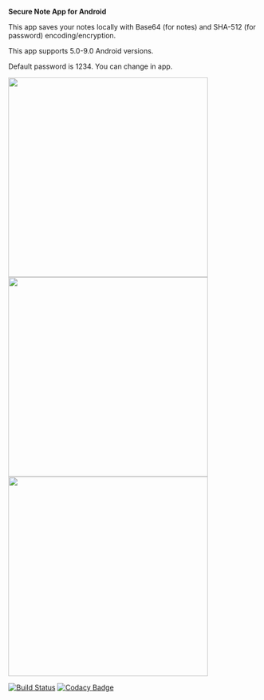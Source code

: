 **Secure Note App for Android**

This app saves your notes locally with Base64 (for notes) and SHA-512 (for password) encoding/encryption.

This app supports 5.0-9.0 Android versions.

Default password is 1234. You can change in app.

<img src="https://github.com/hakkikaancaliskan/GuvenliNot/blob/master/Screenshot/Screenshot_1.png" height="400"><img src="https://github.com/hakkikaancaliskan/GuvenliNot/blob/master/Screenshot/Screenshot_2.png" height="400"><img src="https://github.com/hakkikaancaliskan/GuvenliNot/blob/master/Screenshot/Screenshot_3.png" height="400">

[![Build Status](https://travis-ci.org/hakkikaancaliskan/GuvenliNot.svg?branch=master)](https://travis-ci.org/hakkikaancaliskan/GuvenliNot)
[![Codacy Badge](https://api.codacy.com/project/badge/Grade/3eb11db12ddc4532b566bd9d9f400674)](https://www.codacy.com/app/hakkikaancaliskan/GuvenliNot?utm_source=github.com&amp;utm_medium=referral&amp;utm_content=hakkikaancaliskan/GuvenliNot&amp;utm_campaign=Badge_Grade)